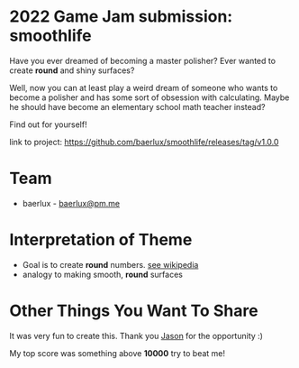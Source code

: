 # 2022 Game Jam submission: smoothlife

Have you ever dreamed of becoming a master polisher?
Ever wanted to create **round** and shiny surfaces?

Well, now you can at least play a weird dream of someone who wants to become a polisher and has some sort of obsession with calculating. Maybe he should have become an elementary school math teacher instead?

Find out for yourself!

link to project: https://github.com/baerlux/smoothlife/releases/tag/v1.0.0


# Team

 * baerlux - baerlux@pm.me

# Interpretation of Theme

 * Goal is to create **round** numbers. [see wikipedia](https://en.wikipedia.org/wiki/Round_number)
 * analogy to making smooth, **round** surfaces

# Other Things You Want To Share

It was very fun to create this. Thank you [Jason](https://www.youtube.com/channel/UCxHAlbZQNFU2LgEtiqd2Maw) for the opportunity :)

My top score was something above **10000** try to beat me!
